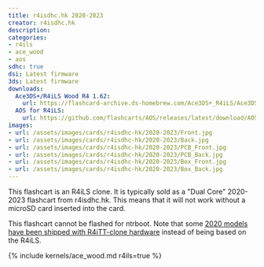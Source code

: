 ```yaml
---
title: r4isdhc.hk 2020-2023
creator: r4isdhc.hk
description:
categories:
- r4ils
- ace_wood
- aos
sdhc: true
dsi: Latest firmware
3ds: Latest firmware
downloads:
  Ace3DS+/R4iLS Wood R4 1.62:
    url: https://flashcard-archive.ds-homebrew.com/Ace3DS+_R4iLS/Ace3DS+_R4iLS_Wood_R4_1.62.zip
  AOS for R4iLS:
    url: https://github.com/flashcarts/AOS/releases/latest/download/AOS_R4iLS.zip
images:
- url: /assets/images/cards/r4isdhc-hk/2020-2023/Front.jpg
- url: /assets/images/cards/r4isdhc-hk/2020-2023/Back.jpg
- url: /assets/images/cards/r4isdhc-hk/2020-2023/PCB_Front.jpg
- url: /assets/images/cards/r4isdhc-hk/2020-2023/PCB_Back.jpg
- url: /assets/images/cards/r4isdhc-hk/2020-2023/Box_Front.jpg
- url: /assets/images/cards/r4isdhc-hk/2020-2023/Box_Back.jpg
---
```


This flashcart is an R4iLS clone. It is typically sold as a "Dual Core" 2020-2023 flashcart from r4isdhc.hk. This means that it will not work without a microSD card inserted into the card.

This flashcart cannot be flashed for ntrboot. Note that some [2020 models have been shipped with R4iTT-clone hardware](/card/r4isdhc-hk-pre2020) instead of being based on the R4iLS.

{% include kernels/ace_wood.md r4ils=true %}